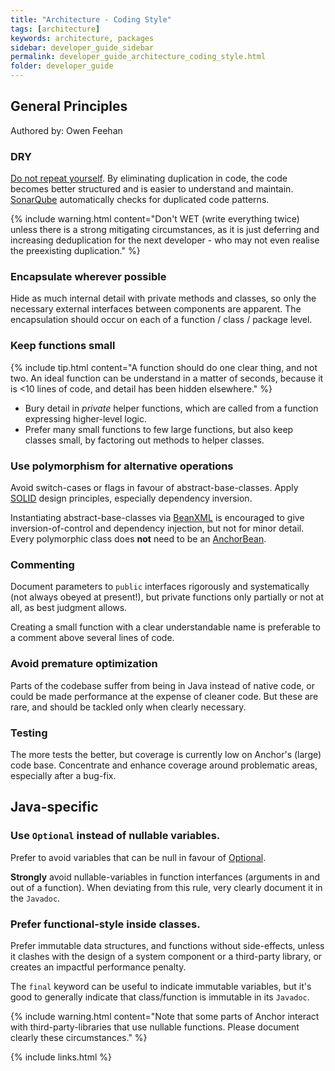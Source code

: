 ```yaml
---
title: "Architecture - Coding Style"
tags: [architecture]
keywords: architecture, packages
sidebar: developer_guide_sidebar
permalink: developer_guide_architecture_coding_style.html
folder: developer_guide
---
```


## General Principles

Authored by: Owen Feehan

### DRY 

[Do not repeat yourself](https://en.wikipedia.org/wiki/Don%27t_repeat_yourself). By eliminating duplication in code, the code becomes better structured and is easier to understand and maintain. [SonarQube](developer_guide_environment_sonarqube.html) automatically checks for duplicated code patterns.

{% include warning.html content="Don't WET (write everything twice) unless there is a strong mitigating circumstances, as it is just deferring and increasing deduplication for the next developer - who may not even realise the preexisting duplication." %}

### Encapsulate wherever possible

Hide as much internal detail with private methods and classes, so only the necessary external interfaces between components are apparent. The encapsulation should occur on each of a function / class / package level.

### Keep functions small

{% include tip.html content="A function should do one clear thing, and not two. An ideal function can be understand in a matter of seconds, because it is <10 lines of code, and detail has been hidden elsewhere." %}

- Bury detail in *private* helper functions, which are called from a function expressing higher-level logic.
- Prefer many small functions to few large functions, but also keep classes small, by factoring out methods to helper classes. 

### Use polymorphism for alternative operations

Avoid switch-cases or flags in favour of abstract-base-classes. Apply [SOLID](https://en.wikipedia.org/wiki/SOLID) design principles, especially dependency inversion.
 
Instantiating abstract-base-classes via [BeanXML](/user_guide_bean_xml.html) is encouraged to give inversion-of-control and dependency injection, but not for minor detail. Every polymorphic class does **not** need to be an [AnchorBean](/developer_guide_anchor_beans.html).  

### Commenting

Document parameters to `public` interfaces rigorously and systematically (not always obeyed at present!), but private functions only partially or not at all, as best judgment allows.

Creating a small function with a clear understandable name is preferable to a comment above several lines of code.

### Avoid premature optimization

Parts of the codebase suffer from being in Java instead of native code, or could be made performance at the expense of cleaner code. But these are rare, and should be tackled only when clearly necessary.

### Testing

The more tests the better, but coverage is currently low on Anchor's (large) code base. Concentrate and enhance coverage around problematic areas, especially after a bug-fix.

## Java-specific

### Use `Optional` instead of nullable variables.

Prefer to avoid variables that can be null in favour of [Optional](https://www.oracle.com/technical-resources/articles/java/java8-optional.html).

**Strongly** avoid nullable-variables in function interfances (arguments in and out of a function). When deviating from this rule, very clearly document it in the `Javadoc`.

### Prefer functional-style inside classes.

Prefer immutable data structures, and functions without side-effects, unless it clashes with the design of a system component or a third-party library, or creates an impactful performance penalty.

The `final` keyword can be useful to indicate immutable variables, but it's good to generally indicate that class/function is immutable in its `Javadoc`.

{% include warning.html content="Note that some parts of Anchor interact with third-party-libraries that use nullable functions. Please document clearly these circumstances." %}

{% include links.html %}
